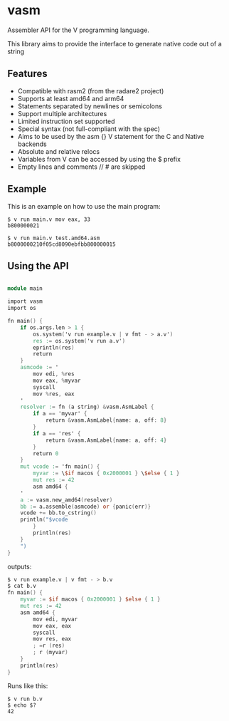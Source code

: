 # vasm

Assembler API for the V programming language.

This library aims to provide the interface to generate native code out of a string

## Features

* Compatible with rasm2 (from the radare2 project)
* Supports at least amd64 and arm64
* Statements separated by newlines or semicolons
* Support multiple architectures
* Limited instruction set supported
* Special syntax (not full-compliant with the spec)
* Aims to be used by the asm {} V statement for the C and Native backends
* Absolute and relative relocs
* Variables from V can be accessed by using the $ prefix
* Empty lines and comments // # are skipped

## Example

This is an example on how to use the main program:

```
$ v run main.v mov eax, 33
b800000021

$ v run main.v test.amd64.asm
b8000000210f05cd8090ebfbb800000015
```

## Using the API

```v

module main

import vasm
import os

fn main() {
	if os.args.len > 1 {
		os.system('v run example.v | v fmt - > a.v')
		res := os.system('v run a.v')
		eprintln(res)
		return
	}
	asmcode := '
		mov edi, %res
		mov eax, %myvar
		syscall
		mov %res, eax
	'
	resolver := fn (a string) &vasm.AsmLabel {
		if a == 'myvar' {
			return &vasm.AsmLabel{name: a, off: 8}
		}
		if a == 'res' {
			return &vasm.AsmLabel{name: a, off: 4}
		}
		return 0
	}
	mut vcode := 'fn main() {
		myvar := \$if macos { 0x2000001 } \$else { 1 }
		mut res := 42
		asm amd64 {
	'
	a := vasm.new_amd64(resolver)
	bb := a.assemble(asmcode) or {panic(err)}
	vcode += bb.to_cstring()
	println("$vcode
		}
		println(res)
	}
	")
}

```

outputs:

```v
$ v run example.v | v fmt - > b.v
$ cat b.v
fn main() {
	myvar := $if macos { 0x2000001 } $else { 1 }
	mut res := 42
	asm amd64 {
		mov edi, myvar
		mov eax, eax
		syscall
		mov res, eax
		; =r (res)
		; r (myvar)
	}
	println(res)
}
```

Runs like this:

```
$ v run b.v
$ echo $?
42
```
